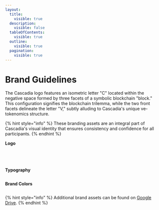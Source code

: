 ```yaml
---
layout:
  title:
    visible: true
  description:
    visible: false
  tableOfContents:
    visible: true
  outline:
    visible: true
  pagination:
    visible: true
---
```


# Brand Guidelines

The Cascadia logo features an isometric letter "C" located within the negative space formed by three facets of a symbolic blockchain "block." This configuration signifies the blockchain trilemma, while the two front facets delineate the letter "V," subtly alluding to Cascadia's unique ve-tokenomics structure.

{% hint style="info" %}
These branding assets are an integral part of Cascadia's visual identity that ensures consistency and confidence for all participants.
{% endhint %}



**Logo**

<div align="left">

<figure><img src="../.gitbook/assets/cascadia_logo_blue.png" alt=""><figcaption></figcaption></figure>

 

<figure><img src="../.gitbook/assets/cascadia_logo_white.png" alt=""><figcaption></figcaption></figure>

</div>

<figure><img src="../.gitbook/assets/cascadia_brand_guidelines.png" alt=""><figcaption></figcaption></figure>

<figure><img src="../.gitbook/assets/cascadia_brand_guidelines2.png" alt=""><figcaption></figcaption></figure>



**Typography**

<figure><img src="../.gitbook/assets/cascadia_brand_guidelines3.png" alt=""><figcaption></figcaption></figure>



**Brand Colors**

<figure><img src="../.gitbook/assets/cascadia_brand_guidelines5.png" alt=""><figcaption></figcaption></figure>



{% hint style="info" %}
Additional brand assets can be found on [Google Drive](https://drive.google.com/drive/folders/1nxPnQgDAFwPljLZ3inV63ticRh97uW9X?usp=sharing).
{% endhint %}
